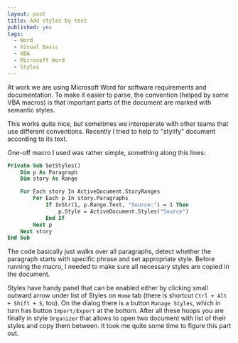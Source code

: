 ```yaml
---
layout: post
title: Add styles by text
published: yes
tags:
  - Word
  - Visual Basic
  - VBA
  - Microsoft Word
  - Styles
---
```

At work we are using Microsoft Word for software requirements and documentation. To make it easier to parse, the convention (helped by some VBA macros) is that important parts of the document are marked with semantic styles.

This works quite nice, but sometimes we interoperate with other teams that use different conventions. Recently I tried to help to "stylify" document according to its text.

One-off macro I used was rather simple, something along this lines:

```vb
Private Sub SetStyles()
    Dim p As Paragraph
    Dim story As Range

    For Each story In ActiveDocument.StoryRanges
        For Each p In story.Paragraphs
            If InStr(1, p.Range.Text, "Source:") = 1 Then
                p.Style = ActiveDocument.Styles("Source")
            End If
        Next p
    Next story
End Sub
```

The code basically just walks over all paragraphs, detect whether the paragraph starts with specific phrase and set appropriate style. Before running the macro, I needed to make sure all necessary styles are copied in the document. 

Styles have handy panel that can be enabled either by clicking small outward arrow under list of Styles on `Home` tab (there is shortcut `Ctrl + Alt + Shift + S`, too). On the dialog there is a button `Manage Styles`, which in turn has button `Import/Export` at the bottom. After all these hoops you are finally in style `Organizer` that allows to open two document with list of their styles and copy them between. It took me quite some time to figure this part out.
